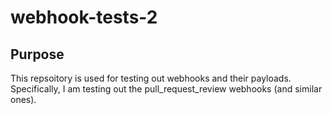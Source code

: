 # webhook-tests-2

## Purpose
This repsoitory is used for testing out webhooks and their payloads. Specifically, I am testing out the pull_request_review webhooks (and similar ones).

